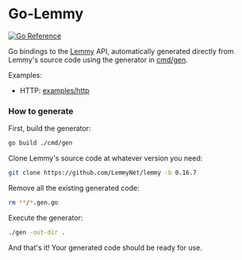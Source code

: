 # Go-Lemmy

[![Go Reference](https://pkg.go.dev/badge/go.arsenm.dev/go-lemmy.svg)](https://pkg.go.dev/go.elara.ws/go-lemmy)

Go bindings to the [Lemmy](https://join-lemmy.org) API, automatically generated directly from Lemmy's source code using the generator in [cmd/gen](cmd/gen).

Examples:

- HTTP: [examples/http](examples/http)

### How to generate

First, build the generator:

```bash
go build ./cmd/gen
```

Clone Lemmy's source code at whatever version you need:

```bash
git clone https://github.com/LemmyNet/lemmy -b 0.16.7
```

Remove all the existing generated code:

```bash
rm **/*.gen.go
```

Execute the generator:

```bash
./gen -out-dir .
```

And that's it! Your generated code should be ready for use.
